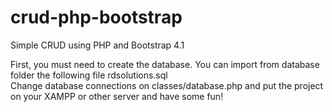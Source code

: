 # crud-php-bootstrap
Simple CRUD using PHP and Bootstrap 4.1
<p>
First, you must need to create the database. You can import from database folder the following file rdsolutions.sql<br />
Change database connections on classes/database.php and put the project on your XAMPP or other server and have some fun!
</p>
